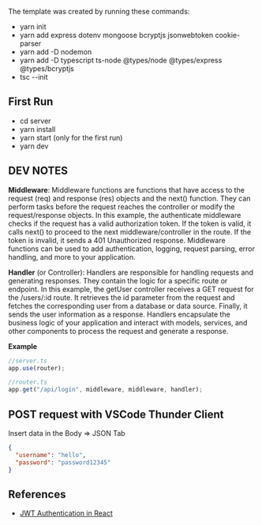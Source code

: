 The template was created by running these commands:

- yarn init
- yarn add express dotenv mongoose bcryptjs jsonwebtoken cookie-parser
- yarn add -D nodemon
- yarn add -D typescript ts-node @types/node @types/express @types/bcryptjs
- tsc --init

## First Run

- cd server
- yarn install
- yarn start (only for the first run)
- yarn dev

## DEV NOTES

**Middleware**: Middleware functions are functions that have access to the request (req) and response (res) objects and the next() function. They can perform tasks before the request reaches the controller or modify the request/response objects. In this example, the authenticate middleware checks if the request has a valid authorization token. If the token is valid, it calls next() to proceed to the next middleware/controller in the route. If the token is invalid, it sends a 401 Unauthorized response. Middleware functions can be used to add authentication, logging, request parsing, error handling, and more to your application.

**Handler** (or Controller): Handlers are responsible for handling requests and generating responses. They contain the logic for a specific route or endpoint. In this example, the getUser controller receives a GET request for the /users/:id route. It retrieves the id parameter from the request and fetches the corresponding user from a database or data source. Finally, it sends the user information as a response. Handlers encapsulate the business logic of your application and interact with models, services, and other components to process the request and generate a response.

**Example**

```js
//server.ts
app.use(router);

//router.ts
app.get("/api/login", middleware, middleware, handler);
```

## POST request with VSCode Thunder Client

Insert data in the Body => JSON Tab

```json
{
  "username": "hello",
  "password": "password12345"
}
```

## References

- [JWT Authentication in React](https://www.permify.co/post/jwt-authentication-in-react/)
